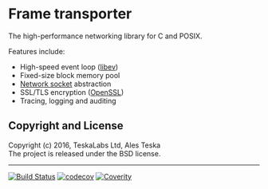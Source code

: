 # Frame transporter

The high-performance networking library for C and POSIX.

Features include:

* High-speed event loop ([libev](http://software.schmorp.de/pkg/libev.html))
* Fixed-size block memory pool
* [Network socket](https://en.wikipedia.org/wiki/Network_socket) abstraction
* SSL/TLS encryption ([OpenSSL](https://www.openssl.org))
* Tracing, logging and auditing

## Copyright and License

Copyright (c) 2016, TeskaLabs Ltd, Ales Teska  
The project is released under the BSD license.

---
[![Build Status](https://travis-ci.org/TeskaLabs/Frame-Transporter.svg?branch=master)](https://travis-ci.org/TeskaLabs/Frame-Transporter)
[![codecov](https://codecov.io/gh/TeskaLabs/Frame-Transporter/branch/master/graph/badge.svg)](https://codecov.io/gh/TeskaLabs/Frame-Transporter)
[![Coverity](https://scan.coverity.com/projects/9946/badge.svg)](https://scan.coverity.com/projects/teskalabs-frame_transporter)
